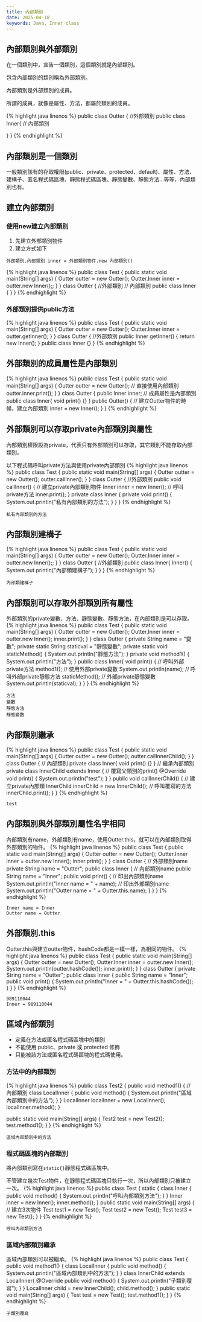 ```yaml
---
title: 內部類別
date: 2025-04-18
keywords: Java, Inner class
---
```

## 內部類別與外部類別
在一個類別中，宣告一個類別，這個類別就是內部類別。

包含內部類別的類別稱為外部類別。

內部類別是外部類別的成員。

所謂的成員，就像是屬性、方法，都屬於類別的成員。

{% highlight java linenos %}
public class Outter { //外部類別
  public class Inner{ // 內部類別
    
  }
}
{% endhighlight %}

## 內部類別是一個類別
一般類別該有的存取權限(public、private、protected、default)、屬性、方法、建構子、匿名程式碼區塊、靜態程式碼區塊、靜態變數、靜態方法…等等，內部類別也有。

## 建立內部類別
### 使用new建立內部類別
1. 先建立外部類別物件
2. 建立方式如下
```
外部類別.內部類別 inner = 外部類別物件.new 內部類別()
```

{% highlight java linenos %}
public class Test {
  public static void main(String[] args) {
    Outter outter = new Outter();
    Outter.Inner inner = outter.new Inner();;
  }
}
class Outter { //外部類別
  // 內部類別
  public class Inner { } 
}
{% endhighlight %}

### 外部類別提供public方法
{% highlight java linenos %}
public class Test {
  public static void main(String[] args) {
    Outter outter = new Outter();
    Outter.Inner inner = outter.getInner();
  }
}
class Outter { //外部類別
  public Inner getInner() {
    return new Inner();
  }
  public class Inner {}
}
{% endhighlight %}

## 外部類別的成員屬性是內部類別
{% highlight java linenos %}
public class Test {
  public static void main(String[] args) {
    Outter outter = new Outter();
    // 直接使用內部類別
    outter.inner.print();
  }
}
class Outter {
  public Inner inner; // 成員屬性是內部類別
  public class Inner{
    void print() {}
  }
  public Outter() {
    // 建立Outter物件的時候，建立內部類別
    inner = new Inner();
  }
}
{% endhighlight %}

## 外部類別可以存取private內部類別與屬性
內部類別權限設為private，代表只有外部類別可以存取，其它類別不能存取內部類別。

以下程式碼呼叫private方法與使用private內部類別
{% highlight java linenos %}
public class Test {
  public static void main(String[] args) {
    Outter outter = new Outter();
    outter.callInner();
  }
}
class Outter { //外部類別
  public void callInner() {
    // 建立private內部類別物件
    Inner inner = new Inner();
    // 呼叫private方法
    inner.print();
  }
  private class Inner {
    private void print() {
      System.out.println("私有內部類別的方法");
    }
  }
}
{% endhighlight %}
```
私有內部類別的方法
```

## 內部類別建構子
{% highlight java linenos %}
public class Test {
  public static void main(String[] args) {
    Outter outter = new Outter();
    Outter.Inner inner = outter.new Inner();;
  }
}
class Outter { //外部類別
  public class Inner{
    Inner() {
      System.out.println("內部類建構子");
    }
  }
}
{% endhighlight %}
```
內部類建構子
```

## 內部類別可以存取外部類別所有屬性
外部類別的private變數、方法、靜態變數、靜態方法，在內部類別是可以存取。
{% highlight java linenos %}
public class Test {
  public static void main(String[] args) {
    Outter outter = new Outter();
    Outter.Inner inner = outter.new Inner();
    inner.print();
  }
}
class Outter {
  private String name = "變數";
  private static String staticval = "靜態變數";
  private static void staticMethod() {
    System.out.println("靜態方法");
  }
  private void method1() {
    System.out.println("方法");
  }
  public class Inner{
    void print() {
      // 呼叫外部private方法
      method1();
      // 使用外部private變數
      System.out.println(name);
      // 呼叫外部private靜態方法
      staticMethod();
      // 外部private靜態變數
      System.out.println(staticval); 
    }
  }
}
{% endhighlight %}
```
方法
變數
靜態方法
靜態變數
```

## 內部類別繼承
{% highlight java linenos %}
public class Test {
  public static void main(String[] args) {
    Outter outter = new Outter();
    outter.callInnerChild();
  }
}
class Outter {
  // 內部類別
  private class Inner{
    void print() {}
  }
  // 繼承內部類別
  private class InnerChild extends Inner {
    // 覆寫父類別的print()
    @Override
    void print() {
      System.out.println("test");
    }
  }
  public void callInnerChild() {
    // 建立private內部類
    InnerChild innerChild = new InnerChild();
    // 呼叫覆寫的方法
    innerChild.print();
  }
}
{% endhighlight %}
```
test
```

## 內部類別與外部類別屬性名字相同
內部類別有name，外部類別有name，使用Outter.this，就可以在內部類別取得外部類別的物件。
{% highlight java linenos %}
public class Test {
  public static void main(String[] args) {
    Outter outter = new Outter();
    Outter.Inner inner = outter.new Inner();
    inner.print();
  }
}
class Outter {
  // 外部類別name
  private String name = "Outter";
  public class Inner {
    // 內部類別name
    public String name = "Inner";
    public void print() {
      // 印出內部類別name
      System.out.println("Inner name = " + name);
      // 印出外部類別name
      System.out.println("Outter name = " + Outter.this.name);
    }
  }
}
{% endhighlight %}
```
Inner name = Inner
Outter name = Outter
```

## 外部類別.this
Outter.this與建立outter物件，hashCode都是一模一樣，為相同的物件。
{% highlight java linenos %}
public class Test {
  public static void main(String[] args) {
    Outter outter = new Outter();
    Outter.Inner inner = outter.new Inner();
    System.out.println(outter.hashCode());
    inner.print();
  }
}
class Outter {
  private String name = "Outter";
  public class Inner {
    public String name = "Inner";
    public void print() {
      System.out.println("Inner = " + Outter.this.hashCode());
    }
  }
}
{% endhighlight %}
```
989110044
Inner = 989110044
```

## 區域內部類別
- 定義在方法或匿名程式碼區塊中的類別
- 不能使用 public、private 或 protected 修飾
- 只能被該方法或匿名程式碼區塊的程式碼使用。

### 方法中的內部類別
{% highlight java linenos %}
public class Test2 {
  public void method1() {
    // 內部類別
    class LocalInner {
      public void method() {
        System.out.println("區域內部類別中的方法");
      }
    }
    LocalInner localInner = new LocalInner();
    localInner.method();
  }

  public static void main(String[] args) {
    Test2 test = new Test2();
    test.method1();
  }
}
{% endhighlight %}
```
區域內部類別中的方法
```
### 程式碼區塊的內部類別
將內部類別寫在`static{}`靜態程式碼區塊中。

不管建立幾次Test物件，在靜態程式碼區塊只執行一次，所以內部類別只被建立一次。
{% highlight java linenos %}
public class Test {
  static {
    class Inner {
      public void method() {
        System.out.println("呼叫內部類別方法");
      }
    }
    Inner inner = new Inner();
    inner.method();
  }
  public static void main(String[] args) {
    // 建立3次物件
    Test test1 = new Test();
    Test test2 = new Test();
    Test test3 = new Test();
  }
}
{% endhighlight %}
```
呼叫內部類別方法
```

### 區域內部類別繼承
區域內部類別可以被繼承。
{% highlight java linenos %}
public class Test {
  public void method1() {
    class LocalInner {
      public void method() {
        System.out.println("區域內部類別中的方法");
      }
    }
    class InnerChild extends LocalInner{
      @Override
      public void method() {
        System.out.println("子類別覆寫");
      }
    }
    LocalInner child = new InnerChild();
    child.method();
  }
  public static void main(String[] args) {
    Test test = new Test();
    test.method1();
  }
}
{% endhighlight %}
```
子類別覆寫
```




